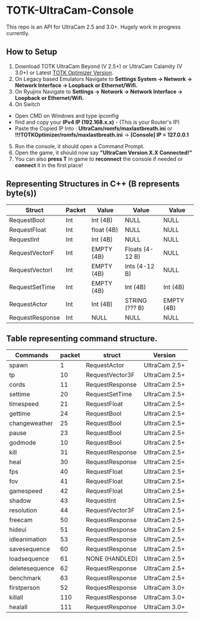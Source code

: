 # TOTK-UltraCam-Console
This repo is an API for UltraCam 2.5 and 3.0+. Hugely work in progress currently.

## How to Setup
1. Download TOTK UltraCam Beyond (V 2.5+) or UltraCam Calamity (V 3.0+) or Latest [TOTK Optimizer Version](https://github.com/MaxLastBreath/TOTK-mods).
2. On Legacy based Emulators Navigate to **Settings System -> Network -> Network Interface -> Loopback or Ethernet/Wifi.**
3. On Ryujinx Navigate to **Settings -> Network -> Network Interface -> Loopback or Ethernet/Wifi.**
4. On Switch
  - Open CMD on Windows and type ipconfig
  - find and copy your **IPv4 IP (192.168.x.x)** - (This is your Router's IP) 
  - Paste the Copied IP Into : **UltraCam/romfs/maxlastbreath.ini** or **!!!TOTKOptimizer/romfs/maxlastbreath.ini** -> **[Console] IP = 127.0.0.1**
5. Run the console, it should open a Command Prompt.
6. Open the game, it should now say **"UltraCam Version X.X Connected!"**
7. You can also **press T** in game to **reconnect** the console if needed or **connect** it in the first place!

## Representing Structures in C++ (B represents byte(s))
| Struct         | Packet        | Value         | Value          | Value          |
| -------------  | ------------- | ------------- | -------------  | -------------  |
| RequestBool    | Int           | Int (4B)      | NULL           | NULL           |
| RequestFloat   | Int           | float (4B)    | NULL           | NULL           |
| RequestInt     | Int           | Int (4B)      | NULL           | NULL           |
| RequestVectorF | Int           | EMPTY (4B)    | Floats (4-12 B)| NULL           |
| RequestVectorI | Int           | EMPTY (4B)    | Ints (4-12 B)  | NULL           |
| RequestSetTime | Int           | EMPTY (4B)    | Int (4B)       | Int (4B)       |
| RequestActor   | Int           | Int (4B)      | STRING (??? B) | EMPTY (4B)     |
| RequestResponse| Int           | NULL          | NULL           | NULL           |

## Table representing command structure.

| Commands      | packet        | struct          | Version         |
| ------------- | ------------- | -------------   | -------------   |
| spawn         | 1             | RequestActor    | UltraCam 2.5+   |
| tp            | 10            | RequestVector3F | UltraCam 2.5+   |
| cords         | 11            | RequestResponse | UltraCam 2.5+   |
| settime       | 20            | RequestSetTime  | UltraCam 2.5+   |
| timespeed     | 21            | RequestFloat    | UltraCam 2.5+   |
| gettime       | 24            | RequestBool     | UltraCam 2.5+   |
| changeweather | 25            | RequestBool     | UltraCam 2.5+   |
| pause         | 23            | RequestBool     | UltraCam 2.5+   |
| godmode       | 10            | RequestBool     | UltraCam 2.5+   |
| kill          | 31            | RequestResponse | UltraCam 2.5+   |
| heal          | 30            | RequestResponse | UltraCam 2.5+   |
| fps           | 40            | RequestFloat    | UltraCam 2.5+   |
| fov           | 41            | RequestFloat    | UltraCam 2.5+   |
| gamespeed     | 42            | RequestFloat    | UltraCam 2.5+   |
| shadow        | 43            | RequestInt      | UltraCam 2.5+   |
| resolution    | 44            | RequestVector3F | UltraCam 2.5+   |
| freecam       | 50            | RequestResponse | UltraCam 2.5+   |
| hideui        | 51            | RequestResponse | UltraCam 2.5+   |
| idleanimation | 53            | RequestResponse | UltraCam 2.5+   |
| savesequence  | 60            | RequestResponse | UltraCam 2.5+   |
| loadsequence  | 61            | NONE (HANDLED)  | UltraCam 2.5+   |
| deletesequence| 62            | RequestResponse | UltraCam 2.5+   |
| benchmark     | 63            | RequestResponse | UltraCam 2.5+   |
| firstperson   | 52            | RequestResponse | UltraCam 3.0+   |
| killall       | 110           | RequestResponse | UltraCam 3.0+   |
| healall       | 111           | RequestResponse | UltraCam 3.0+   |
